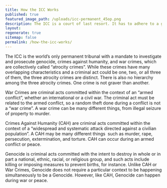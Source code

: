 ```yaml
---
title: How the ICC Works
published: true
featured_image_path: /uploads/icc-permanent_45op.png
description: The ICC is a court of last resort. It has to adhere to a great number of rules to determine where and when it can operate.
layout:
regenerate: true
sitemap: false
permalink: /how-the-icc-works/
---
```



The ICC is the world’s only permanent tribunal with a mandate to investigate and prosecute genocide, crimes against humanity, and war crimes, which are collectively called “atrocity crimes”. While these crimes have many overlapping characteristics and a criminal act could be one, two, or all three of them, the three atrocity crimes are distinct. There is also no hierarchy among the three atrocity crimes. One crime is not graver than another.

War Crimes are criminal acts committed within the context of an “armed conflict”, whether an international or a civil war. The criminal act must be related to the armed conflict, so a random theft done during a conflict is not a “war crime”. A war crime can be many different things, from illegal seizure of property to murder.

Crimes Against Humanity (CAH) are criminal acts committed within the context of a “widespread and systematic attack directed against a civilian population”. A CAH may be many different things  such as murder, rape, persecution, extermination, and torture. CAH can occur during an armed conflict or peace.

Genocide is criminal acts committed with the intent to destroy in whole or in part a national, ethnic, racial, or religious group, and such acts include killing or imposing measures to prevent births, for instance. Unlike CAH or War Crimes, Genocide does not require a particular context to be happening simultaneously to be a Genocide. However, like CAH, Genocide can happen during war or peace.